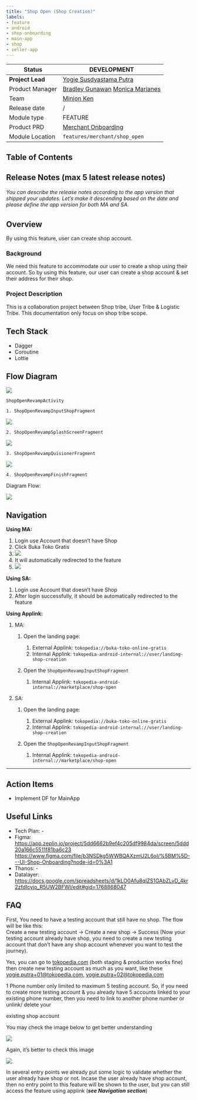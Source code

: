 ```yaml
---
title: "Shop Open (Shop Creation)"
labels:
- feature
- android
- shop-onboarding
- main-app
- shop
- seller-app
---
```



| **Status** | <!--start status:BLUE-->DEVELOPMENT<!--end status--> |
| --- | --- |
| **Project Lead** | [Yogie Susdyastama Putra](https://tokopedia.atlassian.net/wiki/people/5c6bf2e6f1a05835f933bf30?ref=confluence)  |
| Product Manager | [Bradley Gunawan](https://tokopedia.atlassian.net/wiki/people/60d023f018e9f60071fa77ce?ref=confluence) [Monica Marianes](https://tokopedia.atlassian.net/wiki/people/613e9e4fe057c6006a0fd233?ref=confluence)  |
| Team | [Minion Ken](https://tokopedia.atlassian.net/people/team/0ac7bdd0-19b2-4196-8711-b1a0a4b07178?ref=directory&src=peopleMenu)  |
| Release date |  /  |
| Module type | <!--start status:YELLOW-->FEATURE<!--end status-->  |
| Product PRD | [Merchant Onboarding](/wiki/spaces/TMA/pages/588055151/Merchant+Onboarding)  |
| Module Location | `features/merchant/shop_open` |

## Table of Contents

<!--toc-->

## Release Notes (max 5 latest release notes)

<!--start expand:12 Oct (MA-1.391/SA-2.91)-->
###### *You can describe the release notes according to the app version that shipped your updates. Let’s make it descending based on the date and please define the app version for both MA and SA.*
<!--end expand-->

## Overview

By using this feature, user can create shop account. 

### Background

We need this feature to accommodate our user to create a shop using their account. So by using this feature, our user can create a shop account & set their address for their shop.

### Project Description

This is a collaboration project between Shop tribe, User Tribe & Logistic Tribe. This documentation only focus on shop tribe scope.

## Tech Stack

- Dagger
- Coroutine
- Lottie

## Flow Diagram

![](https://docs-android.tokopedia.net/images/docs/shop_open/8711690a-82a1-4f2c-8de5-2ea360ab70ef.png)

`ShopOpenRevampActivity`

`1. ShopOpenRevampInputShopFragment`

![](https://docs-android.tokopedia.net/images/docs/shop_open/db1fe5bc-4085-4c87-b65b-756130f0a23a.png)

`2. ShopOpenRevampSplashScreenFragment`

![](https://docs-android.tokopedia.net/images/docs/shop_open/Untitled%20Diagram.drawio%20%281%29.png)

`3. ShopOpenRevampQuisionerFragment`

![](https://docs-android.tokopedia.net/images/docs/shop_open/shop%20open%20survey.drawio.png)

`4. ShopOpenRevampFinishFragment`

Diagram Flow:

![](https://docs-android.tokopedia.net/images/docs/shop_open/ShopOpenRevampFinishFragment%20%281%29.png)

## Navigation

**Using MA:**

1. Login use Account that doesn’t have Shop
2. Click Buka Toko Gratis
3. ![](https://docs-android.tokopedia.net/images/docs/shop_open/Screenshot_20221215-142153.jpg)
4. It will automatically redirected to the feature
5. ![](https://docs-android.tokopedia.net/images/docs/shop_open/Screenshot_20221215-143144_Tokopedia%20Seller.jpg)

**Using SA:**

1. Login use Account that doesn’t have Shop
2. After login successfully, it should be automatically redirected to the feature

**Using Applink:**

1. MA: 


	1. Open the landing page:
	
	
		1. External Applink: `tokopedia://buka-toko-online-gratis`
		2. Internal Applink: `tokopedia-android-internal://user/landing-shop-creation`
	2. Open the `ShopOpenRevampInputShopFragment` 
	
	
		1. Internal Applink: `tokopedia-android-internal://marketplace/shop-open`
2. SA: 


	1. Open the landing page:
	
	
		1. External Applink: `tokopedia://buka-toko-online-gratis`
		2. Internal Applink: `tokopedia-android-internal://user/landing-shop-creation`
	2. Open the `ShopOpenRevampInputShopFragment`
	
	
		1. Internal Applink: `tokopedia-android-internal://marketplace/shop-open`



---

## Action Items

- Implement DF for MainApp

## Useful Links

- Tech Plan: -
- Figma: <https://app.zeplin.io/project/5dd6662b9ef4c205df9984da/screen/5ddd20a166c5511f81ba6c23>   
<https://www.figma.com/file/b3NSDkg5WWBQAXzmU2L6oI/%5BM%5D---UI-Shop-Onboarding?node-id=0%3A1>
- Thanos: -
- Datalayer: <https://docs.google.com/spreadsheets/d/1kLO0Afu8qIZS1GAbZLvD_4kr2zfdIcyjo_R5UW2BFWI/edit#gid=1768868047>

## FAQ

<!--start expand:How can I test the complete journey of this feature?-->
First, You need to have a testing account that still have no shop. The flow will be like this:  
Create a new testing account → Create a new shop → Success (Now your testing account already have shop, you need to create a new testing account that don’t have any shop account whenever you want to test the journey).
<!--end expand-->

<!--start expand:Can I create the testing account?-->
Yes, you can go to [tokopedia.com](http://tokopedia.com) (both staging & production works fine) then create new testing account as much as you want, like these [yogie.putra+01@tokopedia.com](mailto:yogie.putra+01@tokopedia.com), [yogie.putra+02@tokopedia.com](mailto:yogie.putra+02@tokopedia.com)
<!--end expand-->

<!--start expand:Something needs to be aware of this testing account?-->
1 Phone number only limited to maximum 5 testing account. So, if you need to create more testing account & you already have 5 accounts linked to your existing phone number, then you need to link to another phone number or unlink/ delete your

 existing shop account
<!--end expand-->

<!--start expand:May I know the scope for User Tribe?-->
You may check the image below to get better understanding

![](https://docs-android.tokopedia.net/images/docs/shop_open/Screen%20Shot%202023-01-12%20at%2017.39.26.png)
<!--end expand-->

<!--start expand:What about the scope for Logistic tribe?-->
Again, it’s better to check this image

![](https://docs-android.tokopedia.net/images/docs/shop_open/Screen%20Shot%202023-01-12%20at%2017.38.52.png)
<!--end expand-->

<!--start expand:What will happen if I already created a shop and try to access the shop creation feature again?-->
In several entry points we already put some logic to validate whether the user already have shop or not. Incase the user already have shop account, then no entry point to this feature will be shown to the user, but you can still access the feature using applink (***see Navigation section***)
<!--end expand-->

